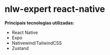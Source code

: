 # nlw-expert react-native

**Principais tecnologias utilizadas:**
  - React Native
  - Expo
  - Nativewind/TailwindCSS
  - Zustand
